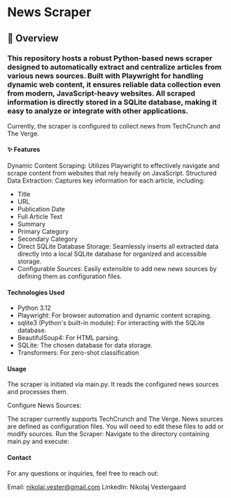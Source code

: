 # News Scraper
## 🚀 Overview
### This repository hosts a robust Python-based news scraper designed to automatically extract and centralize articles from various news sources. Built with Playwright for handling dynamic web content, it ensures reliable data collection even from modern, JavaScript-heavy websites. All scraped information is directly stored in a SQLite database, making it easy to analyze or integrate with other applications.

Currently, the scraper is configured to collect news from TechCrunch and The Verge.

#### ✨ Features
Dynamic Content Scraping: Utilizes Playwright to effectively navigate and scrape content from websites that rely heavily on JavaScript.
Structured Data Extraction: Captures key information for each article, including:
- Title
- URL
- Publication Date
- Full Article Text
- Summary
- Primary Category
- Secondary Category
- Direct SQLite Database Storage: Seamlessly inserts all extracted data directly into a local SQLite database for organized and accessible storage.
- Configurable Sources: Easily extensible to add new news sources by defining them as configuration files.

#### Technologies Used
- Python 3.12
- Playwright: For browser automation and dynamic content scraping.
- sqlite3 (Python's built-in module): For interacting with the SQLite database.
- BeautifulSoup4: For HTML parsing.
- SQLite: The chosen database for data storage.
- Transformers: For zero-shot classification

#### Usage
The scraper is initiated via main.py. It reads the configured news sources and processes them.

Configure News Sources:

The scraper currently supports TechCrunch and The Verge.
News sources are defined as configuration files. You will need to edit these files to add or modify sources.
Run the Scraper:
Navigate to the directory containing main.py and execute:

#### Contact
For any questions or inquiries, feel free to reach out:

Email: nikolaj.vester@gmail.com
LinkedIn: Nikolaj Vestergaard
